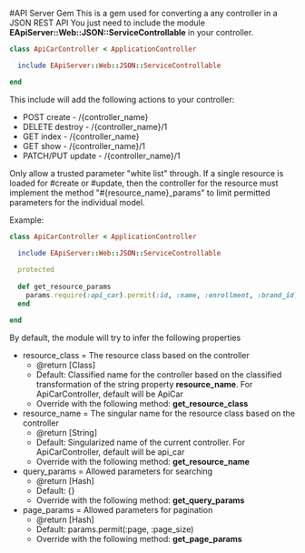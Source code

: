#API Server Gem
This is a gem used for converting a any controller in a JSON REST API
You just need to include the module <b>EApiServer::Web::JSON::ServiceControllable</b> in your controller.

```ruby
class ApiCarController < ApplicationController

  include EApiServer::Web::JSON::ServiceControllable

end
```

This include will add the following actions to your controller:

<ul>
  <li>
    POST create - /{controller_name}
  </li>
  <li>
    DELETE destroy - /{controller_name}/1
  </li>
  <li>
    GET index - /{controller_name}
  </li>
  <li>
    GET show - /{controller_name}/1
  </li>
  <li>
    PATCH/PUT update - /{controller_name}/1
  </li>
</ul>

Only allow a trusted parameter "white list" through. If a single resource is loaded for #create or #update, then the controller for the resource must implement the method "#{resource_name}_params" to limit permitted parameters for the individual model.

Example:

```ruby
class ApiCarController < ApplicationController

  include EApiServer::Web::JSON::ServiceControllable
  
  protected
  
  def get_resource_params
    params.require(:api_car).permit(:id, :name, :enrollment, :brand_id)
  end

end
```

By default, the module will try to infer the following properties

<ul>
  <li> resource_class = The resource class based on the controller 
    <ul>
      <li> @return [Class] </li>
      <li> Default: Classified name for the controller based on the classified transformation of the string property <b>resource_name</b>. For ApiCarController, default will be ApiCar </li>
      <li> Override with the following method: <b>get_resource_class</b> </li>
    </ul>
  </li>
  <li> resource_name = The singular name for the resource class based on the controller 
    <ul>
      <li> @return [String] </li>
      <li> Default: Singularized name of the current controller. For ApiCarController, default will be api_car </li>
      <li> Override with the following method: <b>get_resource_name</b> </li>
    </ul>
  </li>
  <li> query_params = Allowed parameters for searching 
    <ul>
      <li> @return [Hash] </li>
      <li> Default: {} </li>
      <li> Override with the following method: <b>get_query_params</b> </li>
    </ul>
  </li>
  <li> page_params = Allowed parameters for pagination 
    <ul>
      <li> @return [Hash] </li>
      <li> Default: params.permit(:page, :page_size) </li>
      <li> Override with the following method: <b>get_page_params</b> </li>
    </ul>
  </li>
</ul>